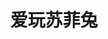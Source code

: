 ---
order: 5
title: "爱玩苏菲兔"
image: "assets/images/2015/02/Breezeliving_thumbnail-495x400.png"
link: "http://www.mobilenowgroup.com/work/sofy/"
support: "universal"
category: "games_sort"
---
